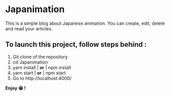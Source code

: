 # Japanimation
This is a simple blog about Japanese animation. You can create, edit, delete and read your articles. 

##  To launch this project, follow steps behind :
1.  Git clone of the repository
2. cd Japanimation
3. yarn install | **or** | npm install
4. yarn start | **or** | npm start
5. Go to http://localhost:4000/

**Enjoy 😁 !**